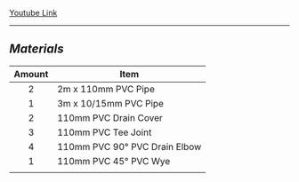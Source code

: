 [Youtube Link](https://www.youtube.com/watch?v=a7LJsXw-Q2g)
___
## *Materials*

|Amount|Item|
|:---:|---|
|2|2m x 110mm PVC Pipe|
|1|3m x 10/15mm PVC Pipe|
|2|110mm PVC Drain Cover|
|3|110mm PVC Tee Joint|
|4|110mm PVC 90° PVC Drain Elbow|
|1|110mm PVC 45° PVC Wye|
|||
